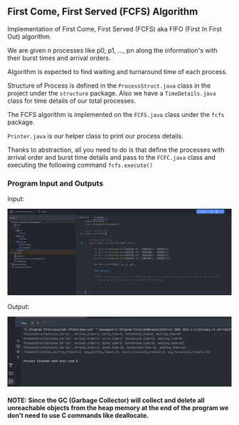 ## First Come, First Served (FCFS) Algorithm
Implementation of First Come, First Served (FCFS) aka FIFO (First In First Out) algorithm.

We are given n processes like p0, p1, ..., pn along the information's with their burst times and arrival orders.

Algorithm is expected to find waiting and turnaround time of each process.

Structure of Process is defined in the  ``ProcessStruct.java`` class in the project under the ``structure`` package. Also we have a ``TimeDetails.java`` class for time details of our total processes.

The FCFS algorithm is implemented on the ``FCFS.java`` class under the ``fcfs`` package.

``Printer.java`` is our helper class to print our process details.

Thanks to abstraction, all you need to do is that define the processes with arrival order and burst time details and pass to the ``FCFC.java`` class and executing the following command ``fcfs.execute()``

### Program Input and Outputs
Input:

![input.png](.idea%2Fsrc%2Finput.png)

Output:

![output.png](.idea%2Fsrc%2Foutput.png)


#### NOTE: Since the GC (Garbage Collector) will collect and delete all unreachable objects from the heap memory at the end of the program we don't need to use C commands like deallocate.
